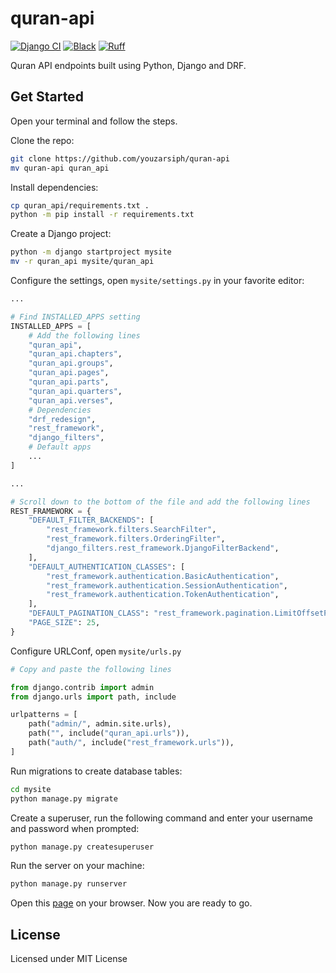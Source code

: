 # quran-api

[![Django CI](https://github.com/youzarsiph/quran-api/actions/workflows/django.yml/badge.svg)](https://github.com/youzarsiph/quran-api/actions/workflows/django.yml)
[![Black](https://github.com/youzarsiph/quran-api/actions/workflows/black.yml/badge.svg)](https://github.com/youzarsiph/quran-api/actions/workflows/black.yml)
[![Ruff](https://github.com/youzarsiph/quran-api/actions/workflows/ruff.yml/badge.svg)](https://github.com/youzarsiph/quran-api/actions/workflows/ruff.yml)

Quran API endpoints built using Python, Django and DRF.

## Get Started

Open your terminal and follow the steps.

Clone the repo:

```bash
git clone https://github.com/youzarsiph/quran-api
mv quran-api quran_api
```

Install dependencies:

```bash
cp quran_api/requirements.txt .
python -m pip install -r requirements.txt
```

Create a Django project:

```bash
python -m django startproject mysite
mv -r quran_api mysite/quran_api
```

Configure the settings, open `mysite/settings.py` in your favorite editor:

```python
...

# Find INSTALLED_APPS setting
INSTALLED_APPS = [
    # Add the following lines
    "quran_api",
    "quran_api.chapters",
    "quran_api.groups",
    "quran_api.pages",
    "quran_api.parts",
    "quran_api.quarters",
    "quran_api.verses",
    # Dependencies
    "drf_redesign",
    "rest_framework",
    "django_filters",
    # Default apps
    ...
]

...

# Scroll down to the bottom of the file and add the following lines
REST_FRAMEWORK = {
    "DEFAULT_FILTER_BACKENDS": [
        "rest_framework.filters.SearchFilter",
        "rest_framework.filters.OrderingFilter",
        "django_filters.rest_framework.DjangoFilterBackend",
    ],
    "DEFAULT_AUTHENTICATION_CLASSES": [
        "rest_framework.authentication.BasicAuthentication",
        "rest_framework.authentication.SessionAuthentication",
        "rest_framework.authentication.TokenAuthentication",
    ],
    "DEFAULT_PAGINATION_CLASS": "rest_framework.pagination.LimitOffsetPagination",
    "PAGE_SIZE": 25,
}
```

Configure URLConf, open `mysite/urls.py`

```python
# Copy and paste the following lines

from django.contrib import admin
from django.urls import path, include

urlpatterns = [
    path("admin/", admin.site.urls),
    path("", include("quran_api.urls")),
    path("auth/", include("rest_framework.urls")),
]

```

Run migrations to create database tables:

```bash
cd mysite
python manage.py migrate
```

Create a superuser, run the following command and enter your username and password when prompted:

```bash
python manage.py createsuperuser
```

Run the server on your machine:

```bash
python manage.py runserver
```

Open this [page](http://127.0.0.1:8000/) on your browser. Now you are ready to go.

## License

Licensed under MIT License
